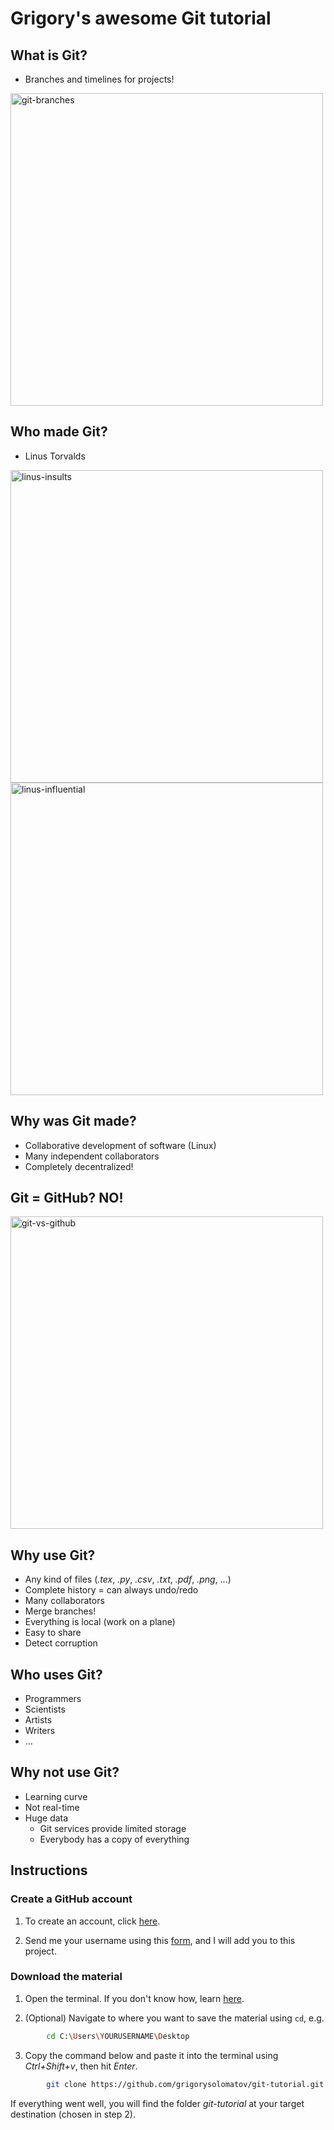 # Grigory's awesome Git tutorial

## What is Git?

- Branches and timelines for projects!

<img src="https://www.nobledesktop.com/image/blog/git-branches-merge.png" alt="git-branches" width="500"/>

## Who made Git?

- Linus Torvalds

<a href="https://www.youtube.com/embed/JZ017D_JOPY?start=0&amp;end=52">
    <img src="https://img.youtube.com/vi/JZ017D_JOPY/0.jpg" alt="linus-insults" width="500"/>
</a>

<img src="https://scontent-lhr8-1.xx.fbcdn.net/v/t1.6435-9/45357103_251653055476304_3173880819135545344_n.jpg?_nc_cat=110&ccb=1-7&_nc_sid=8bfeb9&_nc_ohc=ioIqnnNRYeAAX9W89N3&_nc_ht=scontent-lhr8-1.xx&oh=00_AfAe3A1jm9QHa4JnyGwOsr6uDCMynrG4kdmgKjGGWKZs1g&oe=63BE499E" alt="linus-influential" width="500"/>

## Why was Git made?

- Collaborative development of software (Linux)
- Many independent collaborators
- Completely decentralized!

## Git = GitHub? NO!

<img src="https://pbs.twimg.com/media/FgonU5LaAAECmzp?format=jpg&name=small" alt="git-vs-github" width="500"/>

## Why use Git?

- Any kind of files (*.tex*, *.py*, *.csv*, *.txt*, *.pdf*, *.png*, ...)
- Complete history = can always undo/redo
- Many collaborators
- Merge branches!
- Everything is local (work on a plane)
- Easy to share
- Detect corruption

## Who uses Git?

- Programmers
- Scientists
- Artists
- Writers
- ...

## Why not use Git?

- Learning curve
- Not real-time
- Huge data
  - Git services provide limited storage
  - Everybody has a copy of everything

## Instructions

### Create a GitHub account

1. To create an account, click [here](https://github.com/signup).

2. Send me your username using this [form](https://docs.google.com/forms/d/e/1FAIpQLScy55TbtxTXZOLVv9CYvuVqc-p2osA8igexzPVYD5I1dLP4Lg/viewform?usp=sf_link), and I will add you to this project.

### Download the material

1. Open the terminal. If you don't know how, learn [here](https://towardsdatascience.com/a-quick-guide-to-using-command-line-terminal-96815b97b955).

2. (Optional) Navigate to where you want to save the material using ```cd```, e.g.

```bash
        cd C:\Users\YOURUSERNAME\Desktop
```

3. Copy the command below and paste it into the terminal using *Ctrl+Shift+v*, then hit *Enter*.

```bash
        git clone https://github.com/grigorysolomatov/git-tutorial.git
```

If everything went well, you will find the folder *git-tutorial* at your target destination (chosen in step 2).
